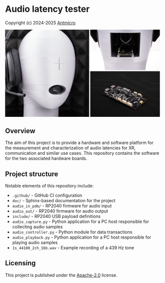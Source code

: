 # Audio latency tester

Copyright (c) 2024-2025 [Antmicro](https://www.antmicro.com)

![](doc/source/img/collage.png)

## Overview

The aim of this project is to provide a hardware and software platform for the measurement and characterization of audio latencies for XR, communication and similar use cases.
This repository contains the software for the two associated hardware boards.

## Project structure

Notable elements of this repository include:

* `.github/` - GitHub CI configuration
* `doc/` - Sphinx-based documentation for the project
* `audio_in_pdm/` - RP2040 firmware for audio input
* `audio_out/` - RP2040 firmware for audio output
* `include/` - RP2040 USB payload definitions
* `audio_capture.py` - Python application for a PC host responsible for collecting audio samples
* `audio_controller.py` - Python module for data transactions
* `audio_playback.py` - Python application for a PC host responsible for playing audio samples 
* `1s_44100_2ch_16b.wav` - Example recording of a 439 Hz tone

## Licensing

This project is published under the [Apache-2.0](LICENSE) license.
